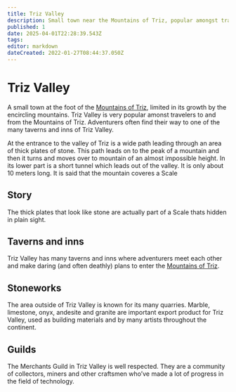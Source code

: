 ```yaml
---
title: Triz Valley
description: Small town near the Mountains of Triz, popular amongst travelers.
published: 1
date: 2025-04-01T22:28:39.543Z
tags: 
editor: markdown
dateCreated: 2022-01-27T08:44:37.050Z
---
```


# Triz Valley
A small town at the foot of the [Mountains of Triz](/location/landmark/mountains-of-triz), limited in its growth by the encircling mountains. Triz Valley is very popular amonst travelers to and from the Mountains of Triz. Adventurers often find their way to one of the many taverns and inns of Triz Valley.

At the entrance to the valley of Triz is a wide path leading through an area of thick plates of stone. This path leads on to the peak of a mountain and then it turns and moves over to mountain of an almost impossible height. In its lower part is a short tunnel which leads out of the valley. It is only about 10 meters long. It is said that the mountain coveres a Scale

## Story
The thick plates that look like stone are actually part of a Scale thats hidden in plain sight.

## Taverns and inns
Triz Valley has many taverns and inns where adventurers meet each other and make daring (and often deathly) plans to enter the [Mountains of Triz](/location/landmark/mountains-of-triz).

## Stoneworks
The area outside of Triz Valley is known for its many quarries. Marble, limestone, onyx, andesite and granite  are important export product for Triz Valley, used as building materials and by many artists throughout the continent.

## Guilds
The Merchants Guild in Triz Valley is well respected. They are a community of collectors, miners and other craftsmen who’ve made a lot of progress in the field of technology.
